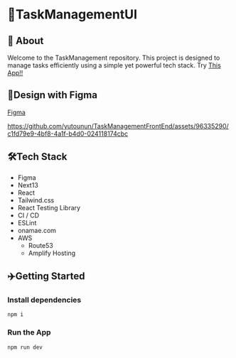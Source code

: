 # 🚀TaskManagementUI

## 👋 About

Welcome to the TaskManagement repository. This project is designed to manage tasks efficiently using a simple yet powerful tech stack.
Try [This App!!](https://task-management-front-end-xf6w.vercel.app/)

## 🎨Design with Figma

[Figma](https://www.figma.com/file/7Qzzy6lvalCk436heD7FSj/TaskManagement?type=design&node-id=2%3A2&mode=design&t=4z0CW7GijDufK4Fh-1)

https://github.com/yutounun/TaskManagementFrontEnd/assets/96335290/c1fd79e9-4bf8-4a1f-b4d0-024118174cbc

## 🛠Tech Stack

- Figma
- Next13
- React
- Tailwind.css
- React Testing Library
- CI / CD
- ESLint
- onamae.com
- AWS
  - Route53
  - Amplify Hosting

## ✈️Getting Started

### Install dependencies

```
npm i
```

### Run the App

```
npm run dev
```
